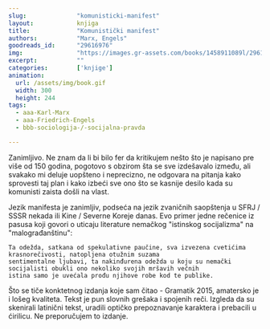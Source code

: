 ```yaml
---
slug:              "komunisticki-manifest"
layout:            knjiga
title:             "Komunistički manifest"
authors:           "Marx, Engels"
goodreads_id:      "29616976"
img:               "https://images.gr-assets.com/books/1458911089l/29616976.jpg"
excerpt:           ""
categories:        ['knjige']
animation:
  url: /assets/img/book.gif
  width: 300
  height: 244
tags:
  - aaa-Karl-Marx
  - aaa-Friedrich-Engels
  - bbb-sociologija-/-socijalna-pravda

---
```


Zanimljivo. Ne znam da li bi bilo fer da kritikujem nešto što je napisano pre više od 150 godina, pogotovo s obzirom šta 
se sve izdešavalo između, ali svakako mi deluje uopšteno i neprecizno, ne odgovara na pitanja kako sprovesti taj plan i 
kako izbeći sve ono što se kasnije desilo kada su komunisti zaista došli na vlast.

Jezik manifesta je zanimljiv, podseća na jezik zvaničnih saopštenja u SFRJ / SSSR nekada ili Kine / Severne Koreje danas. 
Evo primer jedne rečenice iz pasusa koji govori o uticaju literature nemačkog "istinskog socijalizma" na "malograđanštinu":

    Ta odežda, satkana od spekulativne paučine, sva izvezena cvetićima krasnorečivosti, natopljena otužnim suzama 
    sentimentalne ljubavi, ta nakinđurena odežda u koju su nemački socijalisti obukli ono nekoliko svojih mršavih večnih 
    istina samo je uvećala prođu njihove robe kod te publike.


Što se tiče konktetnog izdanja koje sam čitao - Gramatik 2015, amatersko je i lošeg kvaliteta. Tekst je pun slovnih 
grešaka i spojenih reči. Izgleda da su skenirali latinični tekst, uradili optičko prepoznavanje karaktera i prebacili u 
ćirilicu. Ne preporučujem to izdanje.